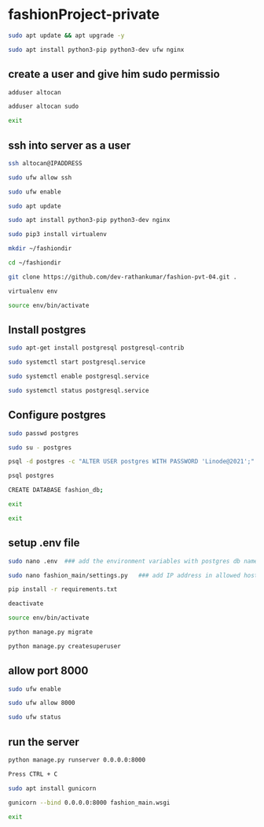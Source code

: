 # fashionProject-private

```bash
sudo apt update && apt upgrade -y
```
```bash
sudo apt install python3-pip python3-dev ufw nginx
```
## create a user and give him sudo permissio
```bash
adduser altocan
```
```bash
adduser altocan sudo
```
```bash
exit
```
## ssh into server as a user
```bash
ssh altocan@IPADDRESS
```
```bash
sudo ufw allow ssh
```
```bash
sudo ufw enable
```
```bash
sudo apt update
```
```bash
sudo apt install python3-pip python3-dev nginx
```
```bash
sudo pip3 install virtualenv
```
```bash
mkdir ~/fashiondir
```
```bash
cd ~/fashiondir
```
```bash
git clone https://github.com/dev-rathankumar/fashion-pvt-04.git .
```
```bash
virtualenv env
```
```bash
source env/bin/activate
```
## Install postgres
```bash
sudo apt-get install postgresql postgresql-contrib
```
```bash
sudo systemctl start postgresql.service
```
```bash
sudo systemctl enable postgresql.service
```
```bash
sudo systemctl status postgresql.service
```
## Configure postgres
```bash
sudo passwd postgres
```
```bash
sudo su - postgres
```
```bash
psql -d postgres -c "ALTER USER postgres WITH PASSWORD 'Linode@2021';"
```
```bash
psql postgres
```
```bash
CREATE DATABASE fashion_db;
```
```bash
exit
```
```bash
exit
```
## setup .env file
```bash
sudo nano .env  ### add the environment variables with postgres db name and password
```
```bash
sudo nano fashion_main/settings.py   ### add IP address in allowed host
```
```bash
pip install -r requirements.txt
```
```bash
deactivate
```
```bash
source env/bin/activate
```
```bash
python manage.py migrate
```
```bash
python manage.py createsuperuser
```
## allow port 8000
```bash
sudo ufw enable
```
```bash
sudo ufw allow 8000
```
```bash
sudo ufw status
```
## run the server
```bash
python manage.py runserver 0.0.0.0:8000
```
```bash
Press CTRL + C
```
```bash
sudo apt install gunicorn
```
```bash
gunicorn --bind 0.0.0.0:8000 fashion_main.wsgi
```
```bash
exit
```
